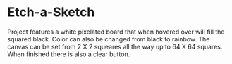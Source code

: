 # Etch-a-Sketch

Project features a white pixelated board that when hovered over will
fill the squared black. Color can also be changed from black to rainbow.
The canvas can be set from 2 X 2 squeares all the way up to 64 X 64 squares.
When finished there is also a clear button.